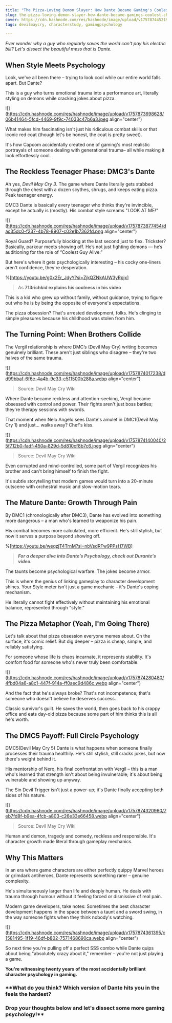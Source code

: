 ```yaml
---
title: "The Pizza-Loving Demon Slayer: How Dante Became Gaming's Coolest Character"
slug: the-pizza-loving-demon-slayer-how-dante-became-gamings-coolest-character
cover: https://cdn.hashnode.com/res/hashnode/image/upload/v1757874452194/024e3c2e-7b00-45dc-96a5-8d9f4d869b75.png
tags: devilmaycry, characterstudy, gamingpsychology

---
```


*Ever wonder why a guy who regularly saves the world can't pay his electric bill? Let's dissect the beautiful mess that is Dante.*

## **When Style Meets Psychology**

Look, we've all been there – trying to look cool while our entire world falls apart. But Dante?

This is a guy who turns emotional trauma into a performance art, literally styling on demons while cracking jokes about pizza.

![](https://cdn.hashnode.com/res/hashnode/image/upload/v1757873698628/06b41464-5fcd-4469-9f9c-74033c47b6a3.jpeg align="center")

What makes him fascinating isn't just his ridiculous combat skills or that iconic red coat (though let's be honest, the coat is pretty sweet).

It's how Capcom accidentally created one of gaming's most realistic portrayals of someone dealing with generational trauma– all while making it look effortlessly cool.

## **The Reckless Teenager Phase: DMC3's Dante**

Ah yes, *Devil May Cry 3*. The game where Dante literally gets stabbed through the chest with a dozen scythes, shrugs, and keeps eating pizza. Peak teenager energy.

DMC3 Dante is basically every teenager who thinks they're invincible, except he actually is (mostly). His combat style screams "LOOK AT ME!"

![](https://cdn.hashnode.com/res/hashnode/image/upload/v1757873877454/dac35dc0-f237-4b78-8907-c02e1b7362fd.png align="center")

Royal Guard? Purposefully blocking at the last second just to flex. Trickster? Basically, parkour meets showing off. He’s not just fighting demons — he’s auditioning for the role of “Coolest Guy Alive.”

But here's where it gets psychologically interesting – his cocky one-liners aren't confidence, they're desperation.

%[https://youtu.be/g0x2Er_JdyY?si=ZjkQZNkAUW3yRpjx] 

> As **713richkid explains his coolness in his video**

This is a kid who grew up without family, without guidance, trying to figure out who he is by being the opposite of everyone's expectations.

The pizza obsession? That's arrested development, folks. He's clinging to simple pleasures because his childhood was stolen from him.

## **The Turning Point: When Brothers Collide**

The Vergil relationship is where DMC’s (Devil May Cry) writing becomes genuinely brilliant. These aren't just siblings who disagree – they're two halves of the same trauma.

![](https://cdn.hashnode.com/res/hashnode/image/upload/v1757874017238/dd99bbaf-6f6e-4a4b-9e33-c511500b288a.webp align="center")

> Source: Devil May Cry Wiki

Where Dante became reckless and attention-seeking, Vergil became obsessed with control and power. Their fights aren't just boss battles; they're therapy sessions with swords.

That moment when Nelo Angelo sees Dante's amulet in DMC1(Devil May Cry 1) and just... walks away? Chef's kiss.

![](https://cdn.hashnode.com/res/hashnode/image/upload/v1757874140040/25f712b0-fadf-450a-829d-5d810cf8b7c6.jpeg align="center")

> Source: Devil May Cry Wiki

Even corrupted and mind-controlled, some part of Vergil recognizes his brother and can't bring himself to finish the fight.

It's subtle storytelling that modern games would turn into a 20-minute cutscene with orchestral music and slow-motion tears.

## **The Mature Dante: Growth Through Pain**

By DMC1 (chronologically after DMC3), Dante has evolved into something more dangerous – a man who's learned to weaponize his pain.

His combat becomes more calculated, more efficient. He's still stylish, but now it serves a purpose beyond showing off.

%[https://youtu.be/weqzjT4TrnM?si=nbVsdRFw9PPsH7WB] 

> ***For a deeper dive into Dante’s Psychology, check out Durante‘s video.***

The taunts become psychological warfare. The jokes become armor.

This is where the genius of linking gameplay to character development shines. Your Style meter isn't just a game mechanic – it's Dante's coping mechanism.

He literally cannot fight effectively without maintaining his emotional balance, represented through "style."

## **The Pizza Metaphor (Yeah, I'm Going There)**

Let's talk about that pizza obsession everyone memes about. On the surface, it's comic relief. But dig deeper – pizza is cheap, simple, and reliably satisfying.

For someone whose life is chaos incarnate, it represents stability. It's comfort food for someone who's never truly been comfortable.

![](https://cdn.hashnode.com/res/hashnode/image/upload/v1757874280480/4fbd04a6-a8c1-447f-914a-ff0aec9d486c.webp align="center")

And the fact that he's always broke? That's not incompetence; that's someone who doesn't believe he deserves success.

Classic survivor's guilt. He saves the world, then goes back to his crappy office and eats day-old pizza because some part of him thinks this is all he's worth.

## **The DMC5 Payoff: Full Circle Psychology**

DMC5(Devil May Cry 5) Dante is what happens when someone finally processes their trauma healthily. He's still stylish, still cracks jokes, but now there's weight behind it.

His mentorship of Nero, his final confrontation with Vergil – this is a man who's learned that strength isn't about being invulnerable; it's about being vulnerable and showing up anyway.

The Sin Devil Trigger isn't just a power-up; it's Dante finally accepting both sides of his nature.

![](https://cdn.hashnode.com/res/hashnode/image/upload/v1757874320960/7eb7fd8f-b9ea-4fcb-a803-c26e33e66458.webp align="center")

> Source: Devil May Cry Wiki

Human and demon, tragedy and comedy, reckless and responsible. It's character growth made literal through gameplay mechanics.

## **Why This Matters**

In an era where game characters are either perfectly quippy Marvel heroes or grimdark antiheroes, Dante represents something rarer – genuine complexity.

He's simultaneously larger than life and deeply human. He deals with trauma through humour without it feeling forced or dismissive of real pain.

Modern game developers, take notes: Sometimes the best character development happens in the space between a taunt and a sword swing, in the way someone fights when they think nobody's watching.

![](https://cdn.hashnode.com/res/hashnode/image/upload/v1757874361395/c1581495-1f19-46df-b802-7571468690ca.webp align="center")

So next time you're pulling off a perfect SSS combo while Dante quips about being "absolutely crazy about it," remember – you're not just playing a game.

**You're witnessing twenty years of the most accidentally brilliant character psychology in gaming.**

### \*\*What do you think? Which version of Dante hits you in the feels the hardest?

### Drop your thoughts below and let's dissect some more gaming psychology!\*\*